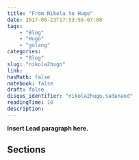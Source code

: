 ```yaml
---
title: "From Nikola to Hugo"
date: 2017-06-23T17:53:58-07:00
tags:
    - "Blog"
    - "Hugo"
    - "golang"
categories:
    - "Blog"
slug: "nikola2hugo"
link:
hasMath: false
notebook: false
draft: false
disqus_identifier: "nikola2hugo.sadanand"
readingTime: 10
description:
---
```


**Insert Lead paragraph here.**

<!--more-->

<!--TOC-->

## Sections
